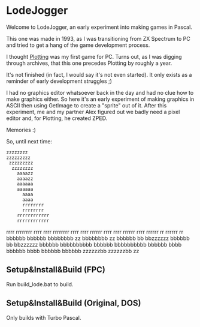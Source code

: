 # LodeJogger

Welcome to LodeJogger, an early experiment into making games in Pascal. 

This one was made in 1993, as I was transitioning from ZX Spectrum to PC and tried to get a hang of the game development process.

I thought [Plotting](https://github.com/stefandee/plotting) was my first game for PC. Turns out, as I was digging through archives, that this one precedes Plotting by roughly a year.

It's not finished (in fact, I would say it's not even started). It only exists as a reminder of early development struggles ;)

I had no graphics editor whatsoever back in the day and had no clue how to make graphics either. So here it's an early experiment of making graphics in ASCII then using GetImage to create a "sprite" out of it. After this experiment, me and my partner Alex figured out we badly need a pixel editor and, for Plotting, he created ZPED.

Memories :)

So, until next time:

    zzzzzzzz
    zzzzzzzzz
     zzzzzzzzz
      zzzzzzzz
        aaaazz
        aaaazz
        aaaaaa
        aaaaaa
          aaaa
          aaaa
          rrrrrrrr
          rrrrrrrr
        rrrrrrrrrrrr
        rrrrrrrrrrrr
  rrrr  rrrrrrrr  rrrr
  rrrr  rrrrrrrr  rrrr
    rrrr  rrrrrr    rrrr
    rrrr  rrrrrr    rrrr
            rrrrrr    rr
            rrrrrr    rr
            bbbbbb
            bbbbbb
          bbbbbbbb      zz
          bbbbbbbb      zz
          bbbbbb  bb  bbzzzzzz
          bbbbbb  bb  bbzzzzzz
        bbbbbb  bbbbbbbbbb
        bbbbbb  bbbbbbbbbb
      bbbbbb      bbbb
      bbbbbb      bbbb
    bbbbbb
    bbbbbb
zzzzzzbb
zzzzzzbb
    zz


## Setup&Install&Build (FPC)

Run build_lode.bat to build.

## Setup&Install&Build (Original, DOS)

Only builds with Turbo Pascal.

